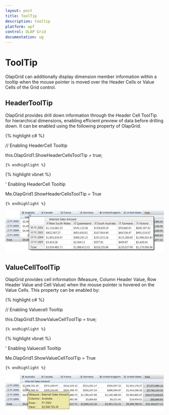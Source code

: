 ```yaml
---
layout: post
title: ToolTip
description: tooltip
platform: wpf
control: OLAP Grid
documentation: ug
---
```


# ToolTip

OlapGrid can additionally display dimension member information within a tooltip when the mouse pointer is moved over the Header Cells or Value Cells of the Grid control.

## HeaderToolTip

OlapGrid provides drill down information through the Header Cell ToolTip for hierarchical dimensions, enabling efficient preview of data before drilling down. It can be enabled using the following property of OlapGrid.

  {% highlight c# %}

    



// Enabling HeaderCell Tooltip

this.OlapGrid1.ShowHeaderCellsToolTip = true;

    {% endhighlight %}




  {% highlight vbnet %}

    



' Enabling HeaderCell Tooltip

Me.OlapGrid1.ShowHeaderCellsToolTip = True

    {% endhighlight %}








![](ToolTip_images/ToolTip_img1.png)


## ValueCellToolTip

OlapGrid provides cell information (Measure, Column Header Value, Row Header Value and Cell Value) when the mouse pointer is hovered on the Value Cells. This property can be enabled by:

  {% highlight c# %}

    



// Enabling Valuecell Tooltip

this.OlapGrid1.ShowValueCellToolTip = true;

    {% endhighlight %}





  {% highlight vbnet %}

    



' Enabling Valuecell Tooltip

Me.OlapGrid1.ShowValueCellToolTip = True

    {% endhighlight %}





![](ToolTip_images/ToolTip_img2.png)


